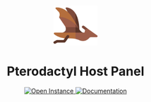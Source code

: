 <div align='center'>
  <a href='https://Helper-Scripts.com' target='_blank' rel='noopener noreferrer'>
    <img src='https://github.com/Mr-ConQueso/CheesyLabs/blob/main/Proxmox/VM-Notes/Icons/Pterodactyl-Panel.png?raw=true' alt='Home Assistant Icon' width='100' height='90'/>
  </a>

  # Pterodactyl Host Panel

  <a href='https://pterodactyl.cheesylabs.net/'>
    <img src='https://img.shields.io/badge/&#x2615;-Open Instance-blue' alt='Open Instance' width='150' height='30'/>
  </a>
  <a href='https://pterodactyl.io/project/introduction.html'>
    <img src='https://img.shields.io/badge/&#x2615;-Documentation-orange' alt='Documentation' width='150' height='30'/>
  </a>
</div>